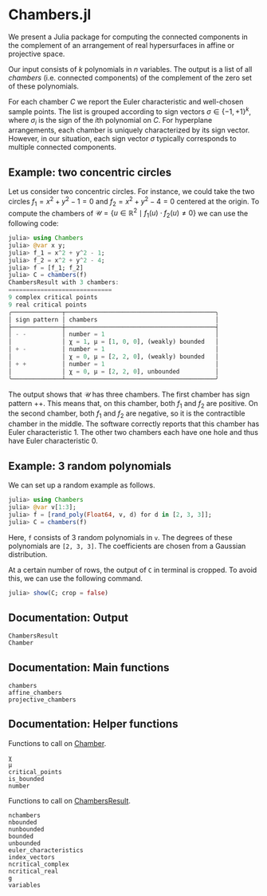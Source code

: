 # Chambers.jl

We present a Julia package 
for computing the connected components in the complement of an arrangement of real
hypersurfaces in affine or projective space.

Our input consists of
$k$ polynomials in $n$ variables.
The output is a list of all *chambers* (i.e. connected components) of the complement of the zero set of these polynomials.

For each chamber $C$ we report the Euler characteristic and well-chosen
sample points.
The list is grouped according to sign vectors $\sigma \in  \{-1,+1 \}^k$,
where $\sigma_i$ is the sign of the $i$th polynomial on $C$.
For hyperplane arrangements, each chamber is
uniquely characterized by its sign vector. However, in our situation, each sign vector $\sigma$ typically
corresponds to multiple connected components.

## Example: two concentric circles

Let us consider two concentric circles. For instance, we could take the two circles $f_1 = x^2 + y^2 - 1=0$ and $f_2=x^2 + y^2 - 4=0$ centered at the origin. To compute the chambers of $\mathcal{U}  =   \{ u \in \mathbb{R}^2  \mid   f_1(u) \cdot f_2(u)  \not=  0 \}$ we can use the following code:    

```julia
julia> using Chambers
julia> @var x y;
julia> f_1 = x^2 + y^2 - 1;
julia> f_2 = x^2 + y^2 - 4;
julia> f = [f_1; f_2]
julia> C = chambers(f)
ChambersResult with 3 chambers:
=============================
9 complex critical points
9 real critical points
╭──────────────┬──────────────────────────────────────────╮
│ sign pattern │ chambers                                 │
├──────────────┼──────────────────────────────────────────┤
│ - -          │ number = 1                               │
│              │ χ = 1, μ = [1, 0, 0], (weakly) bounded   │
│ + -          │ number = 1                               │
│              │ χ = 0, μ = [2, 2, 0], (weakly) bounded   │
│ + +          │ number = 1                               │
│              │ χ = 0, μ = [2, 2, 0], unbounded          │
╰──────────────┴──────────────────────────────────────────╯
```

The output shows that $\mathcal U$ has three chambers. The first chamber has sign pattern $++$. This means that, on this chamber, both $f_1$ and $f_2$ are positive. On the second chamber, both $f_1$ and $f_2$ are negative, so it is the contractible chamber in the middle. The software correctly reports that this chamber has Euler characteristic 1. The other two chambers each have one hole and thus have Euler characteristic 0. 

## Example: 3 random polynomials

We can set up a random example as follows.
```julia
julia> using Chambers
julia> @var v[1:3];
julia> f = [rand_poly(Float64, v, d) for d in [2, 3, 3]];
julia> C = chambers(f)
```

Here, `f` consists of 3 random polynomials in `v`. The degrees of these polynomials are `[2, 3, 3]`. The coefficients are chosen from a Gaussian distribution. 

At a certain number of rows, the output of `C` in terminal is cropped. To avoid this, we can use the following command.
```julia
julia> show(C; crop = false)
```


## Documentation: Output

```@docs
ChambersResult
Chamber
```

## Documentation: Main functions

```@docs
chambers
affine_chambers
projective_chambers
```


## Documentation: Helper functions

Functions to call on [Chamber](@ref).
```@docs
χ
μ
critical_points
is_bounded
number
```

Functions to call on [ChambersResult](@ref).
```@docs
nchambers
nbounded
nunbounded
bounded
unbounded
euler_characteristics
index_vectors
ncritical_complex
ncritical_real
g
variables
```